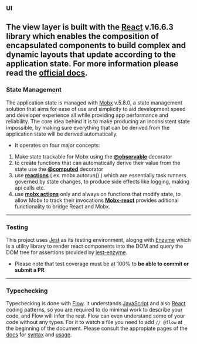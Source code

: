 
### UI
The view layer is built with the [React](https://reactjs.org) v.16.6.3 library which enables the composition of encapsulated components to build complex and dynamic layouts that update according to the application state.
For more information please read the [official docs](https://www.reactjs.org).
---
### State Management
The application state is managed with [Mobx](https://mobx.js.org/index.html) v.5.8.0, a state management solution that aims for ease of use and simplicity to aid development speed and developer experience all while providing app performance and reliability.
The core idea behind it is to make producing an inconsistent state impossible, by making sure everything that can be derived from the application state will be derived automatically.

- It operates on four major concepts:

1. Make state trackable for Mobx using the **[@observable](https://mobx.js.org/refguide/observable.html)** decorator
2. to create functions that can automatically derive their value from the state use the **[@computed](https://mobx.js.org/refguide/computed-decorator.html)** decorator
3. use **[reactions](https://mobx.js.org/refguide/autorun.html)** ( ex. mobx.autorun() ) which are essentially task runners governed by state changes, to produce side effects like logging, making api calls etc.
4. use **[mobx actions](https://mobx.js.org/refguide/action.html)** only and always on functions that modify state, to allow Mobx to track their invocations
**[Mobx-react](https://github.com/mobxjs/mobx-react)** provides aditional functionality to bridge React and Mobx.
---
### Testing

This project uses [Jest](https://jestjs.io/) as its testing environment, alogng with [Enzyme](https://github.com/airbnb/enzyme) which is a utility library to render react components into the DOM and query the DOM tree for assertions provided by [jest-enzyme](https://github.com/FormidableLabs/enzyme-matchers/tree/master/packages/jest-enzyme#readme).
- Please note that test coverage must be at 100% to **be able to commit or submit a PR**.
---
### Typechecking

Typechecking is done with [Flow](https://flow.org/).
It understands [JavaScript](https://flow.org/en/docs/getting-started/) and also [React](https://flow.org/en/docs/react/) coding patterns, so you are required to do minimal work to describe your code, and Flow will infer the rest. Flow can even understand some of your code without any types. For it to watch a file you need to add ``` // @flow ``` at the beginning of the document. Please consult the appropiate pages of the [docs](https://flow.org/en/docs/) for [syntax](https://flow.org/en/docs/types/) and [usage](https://flow.org/en/docs/usage/).
